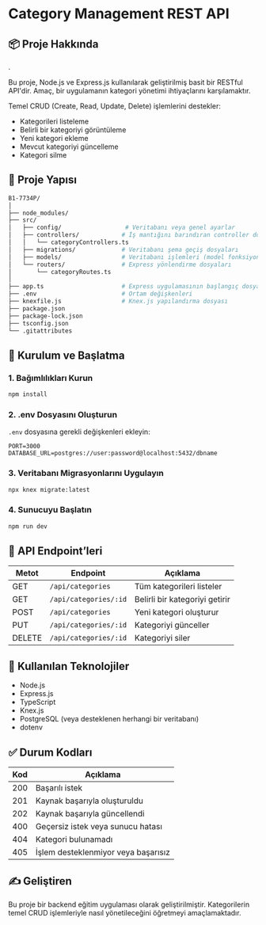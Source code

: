 # Category Management REST API

## 📦 Proje Hakkında
.

Bu proje, Node.js ve Express.js kullanılarak geliştirilmiş basit bir RESTful API'dir. Amaç, bir uygulamanın kategori yönetimi ihtiyaçlarını karşılamaktır. 

Temel CRUD (Create, Read, Update, Delete) işlemlerini destekler:

- Kategorileri listeleme
- Belirli bir kategoriyi görüntüleme
- Yeni kategori ekleme
- Mevcut kategoriyi güncelleme
- Kategori silme

## 📁 Proje Yapısı

```bash
B1-7734P/
│
├── node_modules/
├── src/
│   ├── config/                  # Veritabanı veya genel ayarlar
│   ├── controllers/            # İş mantığını barındıran controller dosyaları
│   │   └── categoryControllers.ts
│   ├── migrations/             # Veritabanı şema geçiş dosyaları
│   ├── models/                 # Veritabanı işlemleri (model fonksiyonları)
│   └── routers/                # Express yönlendirme dosyaları
│       └── categoryRoutes.ts
│
├── app.ts                      # Express uygulamasının başlangıç dosyası
├── .env                        # Ortam değişkenleri
├── knexfile.js                 # Knex.js yapılandırma dosyası
├── package.json
├── package-lock.json
├── tsconfig.json
└── .gitattributes
```

## 🔧 Kurulum ve Başlatma

### 1. Bağımlılıkları Kurun

```bash
npm install
```

### 2. .env Dosyasını Oluşturun

`.env` dosyasına gerekli değişkenleri ekleyin:

```
PORT=3000
DATABASE_URL=postgres://user:password@localhost:5432/dbname
```

### 3. Veritabanı Migrasyonlarını Uygulayın

```bash
npx knex migrate:latest
```

### 4. Sunucuyu Başlatın

```bash
npm run dev
```

## 📌 API Endpoint’leri

| Metot | Endpoint             | Açıklama                      |
|-------|----------------------|-------------------------------|
| GET   | `/api/categories`    | Tüm kategorileri listeler     |
| GET   | `/api/categories/:id`| Belirli bir kategoriyi getirir|
| POST  | `/api/categories`    | Yeni kategori oluşturur       |
| PUT   | `/api/categories/:id`| Kategoriyi günceller          |
| DELETE| `/api/categories/:id`| Kategoriyi siler              |

## 🧠 Kullanılan Teknolojiler

- Node.js
- Express.js
- TypeScript
- Knex.js
- PostgreSQL (veya desteklenen herhangi bir veritabanı)
- dotenv

## ✅ Durum Kodları

| Kod  | Açıklama                             |
|------|--------------------------------------|
| 200  | Başarılı istek                       |
| 201  | Kaynak başarıyla oluşturuldu         |
| 202  | Kaynak başarıyla güncellendi         |
| 400  | Geçersiz istek veya sunucu hatası    |
| 404  | Kategori bulunamadı                  |
| 405  | İşlem desteklenmiyor veya başarısız  |

## ✍️ Geliştiren

Bu proje bir backend eğitim uygulaması olarak geliştirilmiştir. Kategorilerin temel CRUD işlemleriyle nasıl yönetileceğini öğretmeyi amaçlamaktadır.
